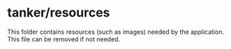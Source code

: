 # tanker/resources

This folder contains resources (such as images) needed by the application. This file can
be removed if not needed.
